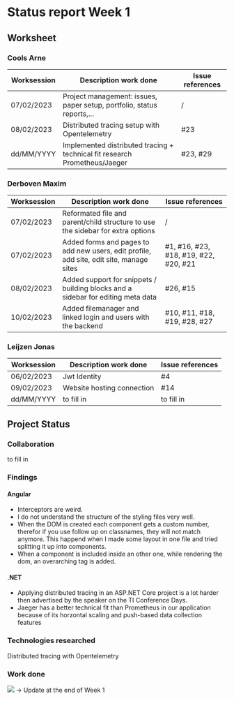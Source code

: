 # Status report Week 1
## Worksheet 
### Cools Arne
| Worksession | Description work done | Issue references |
|---|---|---|
| 07/02/2023 | Project management: issues, paper setup, portfolio, status reports,... | / |
| 08/02/2023 | Distributed tracing setup with Opentelemetry | #23 |
| dd/MM/YYYY | Implemented distributed tracing + technical fit research Prometheus/Jaeger | #23, #29 |
### Derboven Maxim
| Worksession | Description work done | Issue references |
|---|---|---|
| 07/02/2023 | Reformated file and parent/child structure to use the sidebar for extra options | / |
| 07/02/2023 | Added forms and pages to add new users, edit profile, add site, edit site, manage sites  | #1, #16, #23, #18, #19, #22, #20, #21 |
| 08/02/2023 | Added support for snippets / building blocks and a sidebar for editing meta data | #26, #15 |
| 10/02/2023 | Added filemanager and linked login and users with the backend | #10, #11, #18, #19, #28, #27 |
### Leijzen Jonas
| Worksession | Description work done | Issue references |
|---|---|---|
| 06/02/2023 | Jwt Identity | #4 |
| 09/02/2023 | Website hosting connection | #14 |
| dd/MM/YYYY | to fill in | to fill in |
## Project Status
### Collaboration
to fill in
### Findings
#### Angular
* Interceptors are weird.
* I do not understand the structure of the styling files very well.
* When the DOM is created each component gets a custom number, therefor if you use follow up on classnames, they will not match anymore. This happend when I made some layout in one file and tried splitting it up into components.
* When a component is included inside an other one, while rendering the dom, an overarching tag is added.
#### .NET
* Applying distributed tracing in an ASP.NET Core project is a lot harder then advertised by the speaker on the TI Conference Days.
* Jaeger has a better technical fit than Prometheus in our application because of its horzontal scaling and push-based data collection features
### Technologies researched
Distributed tracing with Opentelemetry
### Work done
![](https://geps.dev/progress/21) -> Update at the end of Week 1
